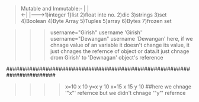 >Mutable and Immutable:-
   |            |    
 <-|            |--->1)integer
1}list               2)float inte no.
2)dic                3)strings
3)set                4)Boolean
4)Byte Array         5)Tuples
5)array              6)Bytes
                     7)frozen set

>>>
>>> username="Girish"
>>> username
'Girish'
>>> username="Dewangan"
>>> username
'Dewangan'
>here, if we chnage value of an variable it doesn't change its value, it just chnages the refernce of object or data.it just chnage drom Girish' to 'Dewnagan' object's reference                  

#######################################################################
>>>> x=10
>>> x
10
>>> y=x
>>> y
10
>>> x=15
>>> x
15
>>> y
10
>##here we chnage '"x"' refernce but we didn't chnage '"y"' refernce
